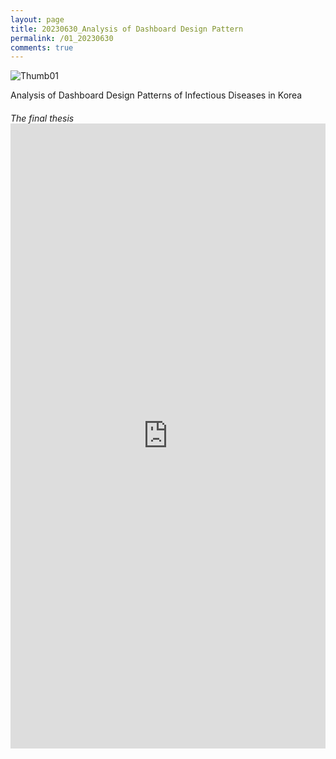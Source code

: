 ```yaml
---
layout: page
title: 20230630_Analysis of Dashboard Design Pattern
permalink: /01_20230630
comments: true
---
```


<div class="row justify-content-between" style="">
    <div class="col-md-12">
        <img src="{{site.baseurl}}/assets/images/Thumb/01Thumb_1.png" alt="Thumb01" />
        <p style="margin-bottom:1rem;">Analysis of Dashboard Design Patterns of Infectious Diseases in Korea</p>
        <h6 style="margin-bottom:0;">The final thesis</h6>
        <!-- <iframe src="{{site.baseurl}}/pdf_file/Analysis of Dashboard Design Patter.pdf" title="example" width="100%" height="1000" frameborder="0"></iframe> -->
        <iframe src="https://docs.google.com/gview?url=https://infovizlab.github.io{{site.baseurl}}/pdf_file/Analysis of Dashboard.pdf&embedded=true" title="example" width="100%" height="1000" frameborder="0"></iframe>
    </div>
</div>